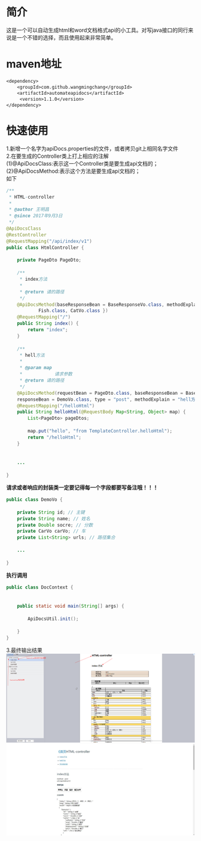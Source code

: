 # 简介
这是一个可以自动生成html和word文档格式api的小工具。对写java接口的同行来说是一个不错的选择，而且使用起来非常简单。
# maven地址
```
<dependency>
    <groupId>com.github.wangmingchang</groupId>
    <artifactId>automateapidocs</artifactId>
     <version>1.1.0</version>
</dependency>

```
# 快速使用
1.新增一个名字为apiDocs.properties的文件，或者拷贝git上相同名字文件</br>
2.在要生成的Controller类上打上相应的注解</br>
(1)@ApiDocsClass:表示这一个Controller类是要生成api文档的；</br>
(2)@ApiDocsMethod:表示这个方法是要生成api文档的；</br>
如下
``` java
/**
 * HTML-controller
 * 
 * @author 王明昌
 * @since 2017年9月3日
 */
@ApiDocsClass
@RestController
@RequestMapping("/api/index/v1")
public class HtmlController {

	private PageDto PageDto;

	/**
	 * index方法
	 * 
	 * @return 请的路径
	 */
	@ApiDocsMethod(baseResponseBean = BaseResponseVo.class, methodExplain = "index方法", responseBean = DemoVo.class, responseBeans = {
			Fish.class, CatVo.class })
	@RequestMapping("/")
	public String index() {
		return "index";
	}

	/**
	 * hell方法
	 * 
	 * @param map
	 *            请求参数
	 * @return 请的路径
	 */
	@ApiDocsMethod(requestBean = PageDto.class, baseResponseBean = BaseResponseVo.class, 
	responseBean = DemoVo.class, type = "post", methodExplain = "hell方法")
	@RequestMapping("/helloHtml")
	public String helloHtml(@RequestBody Map<String, Object> map) {
		List<PageDto> pageDtos;

		map.put("hello", "from TemplateController.helloHtml");
		return "/helloHtml";
	}


	...

}

```
**请求或者响应的封装类一定要记得每一个字段都要写备注哦！！！**
``` java
public class DemoVo {

	private String id; // 主键
	private String name; // 姓名
	private Double socre; // 分数
	private CarVo carVo; // 车
	private List<String> urls; // 路径集合

	...

}

```
**执行调用**
``` java
public class DocContext {

    
	public static void main(String[] args) {
		
		ApiDocsUtil.init();

	}
}

```
3.最终输出结果</br>
![image](https://github.com/wangmingchang/AutomateApiDocs/blob/master/src/main/resources/static/word.png)
![image](https://github.com/wangmingchang/AutomateApiDocs/blob/master/src/main/resources/static/html.png)